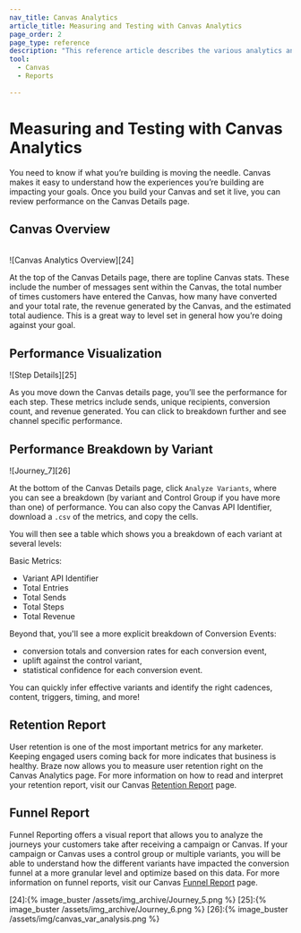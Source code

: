 ```yaml
---
nav_title: Canvas Analytics
article_title: Measuring and Testing with Canvas Analytics
page_order: 2
page_type: reference
description: "This reference article describes the various analytics and reports you can leverage to understand your Canvas' performance."
tool: 
  - Canvas
  - Reports
  
---
```


# Measuring and Testing with Canvas Analytics

You need to know if what you’re building is moving the needle. Canvas makes it easy to understand how the experiences you’re building are impacting your goals. Once you build your Canvas and set it live, you can review performance on the Canvas Details page.

## Canvas Overview
<br>
![Canvas Analytics Overview][24]

At the top of the Canvas Details page, there are topline Canvas stats. These include the number of messages sent within the Canvas, the total number of times customers have entered the Canvas, how many have converted and your total rate, the revenue generated by the Canvas, and the estimated total audience. This is a great way to level set in general how you’re doing against your goal.

## Performance Visualization

![Step Details][25]

As you move down the Canvas details page, you’ll see the performance for each step. These metrics include sends, unique recipients, conversion count, and revenue generated. You can click to breakdown further and see channel specific performance.

## Performance Breakdown by Variant

![Journey_7][26]

At the bottom of the Canvas Details page, click `Analyze Variants`, where you can see a breakdown (by variant and Control Group if you have more than one) of performance. You can also copy the Canvas API Identifier, download a `.csv` of the metrics, and copy the cells. 

You will then see a table which shows you a breakdown of each variant at several levels:

Basic Metrics:  
- Variant API Identifier
- Total Entries
- Total Sends
- Total Steps
- Total Revenue

Beyond that, you'll see a more explicit breakdown of Conversion Events:
- conversion totals and conversion rates for each conversion event,
- uplift against the control variant,
- statistical confidence for each conversion event.

You can quickly infer effective variants and identify the right cadences, content, triggers, timing, and more!

## Retention Report

User retention is one of the most important metrics for any marketer. Keeping engaged users coming back for more indicates that business is healthy. Braze now allows you to measure user retention right on the Canvas Analytics page. For more information on how to read and interpret your retention report, visit our Canvas [Retention Report][1] page.

## Funnel Report

Funnel Reporting offers a visual report that allows you to analyze the journeys your customers take after receiving a campaign or Canvas. If your campaign or Canvas uses a control group or multiple variants, you will be able to understand how the different variants have impacted the conversion funnel at a more granular level and optimize based on this data. For more information on funnel reports, visit our Canvas [Funnel Report][2] page.

[1]: {{site.baseurl}}/user_guide/engagement_tools/canvas/retention_reports/
[2]: {{site.baseurl}}/user_guide/engagement_tools/canvas/canvas_funnel_reports/
[24]:{% image_buster /assets/img_archive/Journey_5.png %}
[25]:{% image_buster /assets/img_archive/Journey_6.png %}
[26]:{% image_buster /assets/img/canvas_var_analysis.png %}
